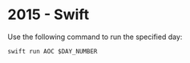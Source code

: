 # 2015 - Swift

Use the following command to run the specified day:

```fish
swift run AOC $DAY_NUMBER
```
